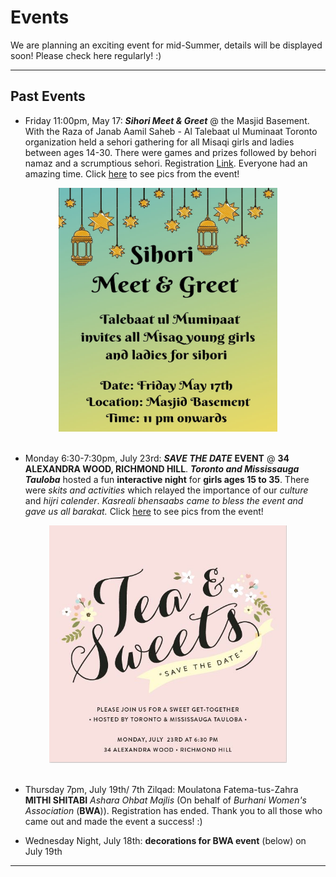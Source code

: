 # Events 

We are planning an exciting event for mid-Summer, details will be displayed soon! Please check here regularly! :) 


* * *


## Past Events 

*   Friday 11:00pm, May 17: ***Sihori Meet & Greet*** @ the Masjid Basement. With the Raza of Janab Aamil Saheb - Al Talebaat ul Muminaat Toronto organization held a sehori gathering for all Misaqi girls and ladies between ages 14-30. There were games and prizes followed by behori namaz and a scrumptious sehori. Registration <a href="https://forms.gle/LwB8X867m9TNJ1Sa6">Link</a>. Everyone had an amazing time. Click <a href="https://talebaattoronto.github.io/Sihori Meet and Greet 2019">here</a> to see pics from the event!

<center>
<img src="sihorimay17.jpg" alt="sihoriflyer" style="width:350px;height:390px;border:0;"></center>

<br>

*   Monday 6:30-7:30pm, July 23rd: ***SAVE THE DATE*** **EVENT** @ **34 ALEXANDRA WOOD, RICHMOND HILL**. ***Toronto and Mississauga Tauloba*** hosted a fun **interactive night** for **girls ages 15 to 35**. There were *skits and activities* which relayed the importance of our *culture* and *hijri calender*. *Kasreali bhensaabs came to bless the event and gave us all barakat.* Click <a href="https://talebaattoronto.github.io/Save The Date">here</a> to see pics from the event! 

<center>
<img src="evite3.jpeg" alt="evite3" style="width:380px;height:380px;border:0;"></center>

<br>

*   Thursday 7pm, July 19th/ 7th Zilqad: Moulatona Fatema-tus-Zahra **MITHI SHITABI** *Ashara Ohbat Majlis* (On behalf of *Burhani Women's Association* (**BWA**)). Registration has ended. Thank you to all those who came out and made the event a success! :)

*   Wednesday Night, July 18th: **decorations for BWA event** (below) on July 19th


* * *
